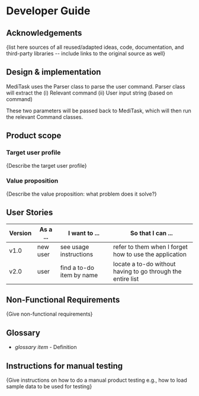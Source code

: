 # Developer Guide

## Acknowledgements

{list here sources of all reused/adapted ideas, code, documentation, and third-party libraries -- include links to the original source as well}

## Design & implementation

MediTask uses the Parser class to parse the user command. Parser class will extract the
(i) Relevant command
(ii) User input string (based on command)

These two parameters will be passed back to MediTask, which will then run the relevant Command classes.




## Product scope
### Target user profile

{Describe the target user profile}

### Value proposition

{Describe the value proposition: what problem does it solve?}

## User Stories

|Version| As a ... | I want to ... | So that I can ...|
|--------|----------|---------------|------------------|
|v1.0|new user|see usage instructions|refer to them when I forget how to use the application|
|v2.0|user|find a to-do item by name|locate a to-do without having to go through the entire list|

## Non-Functional Requirements

{Give non-functional requirements}

## Glossary

* *glossary item* - Definition

## Instructions for manual testing

{Give instructions on how to do a manual product testing e.g., how to load sample data to be used for testing}

